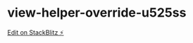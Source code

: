 # view-helper-override-u525ss

[Edit on StackBlitz ⚡️](https://stackblitz.com/edit/view-helper-override-u525ss)